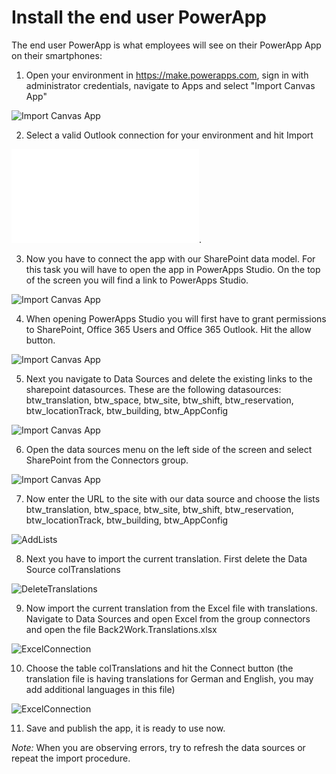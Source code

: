 # Install the end user PowerApp
The end user PowerApp is what employees will see on their PowerApp App on their smartphones:
1. Open your environment in https://make.powerapps.com, sign in with administrator credentials, navigate to Apps and select "Import Canvas App"

![Import Canvas App](images/ImportAdminApp1.png)

2. Select a valid Outlook connection for your environment and hit Import 

![ConfigureImport](images/Configure1.md).

3. Now you have to connect the app with our SharePoint data model. For this task you will have to open the app in PowerApps Studio. On the top of the screen you will find a link to PowerApps Studio. 

![Import Canvas App](images/ImportAdminApp2.png)

4. When opening PowerApps Studio you will first have to grant permissions to SharePoint, Office 365 Users and Office 365 Outlook. Hit the allow button. 

![Import Canvas App](images/Configure2.png)

5. Next you navigate to Data Sources and delete the existing links to the sharepoint datasources. These are the following datasources: btw_translation, btw_space, btw_site, btw_shift, btw_reservation, btw_locationTrack, btw_building, btw_AppConfig 

![Import Canvas App](images/Configure3.png)

6. Open the data sources menu on the left side of the screen and select SharePoint from the Connectors group. 

![Import Canvas App](images/ImportAdminApp5.png)

7. Now enter the URL to the site with our data source and choose the lists btw_translation, btw_space, btw_site, btw_shift, btw_reservation, btw_locationTrack, btw_building, btw_AppConfig 

![AddLists](images/Configure4.png)

8. Next you have to import the current translation. First delete the Data Source colTranslations 

![DeleteTranslations](images/Configure5.png)

9. Now import the current translation from the Excel file with translations. Navigate to Data Sources and open Excel from the group connectors and open the file Back2Work.Translations.xlsx 

![ExcelConnection](images/Configure6.png) 

10. Choose the table colTranslations and hit the Connect button (the translation file is having translations for German and English, you may add additional languages in this file) 

![ExcelConnection](images/Configure7.png) 

11. Save and publish the app, it is ready to use now.

*Note:* When you are observing errors, try to refresh the data sources or repeat the import procedure.